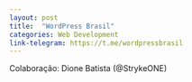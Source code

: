 ```yaml
---
layout: post
title:  "WordPress Brasil"
categories: Web Development
link-telegram: https://t.me/wordpressbrasil
---
```

Colaboração: Dione Batista (@StrykeONE)
